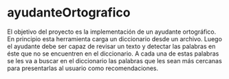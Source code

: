 # ayudanteOrtografico
El objetivo del proyecto es la implementación de un ayudante ortográfico. En principio esta herramienta carga un diccionario desde un archivo. Luego el ayudante debe ser capaz de revisar un texto y detectar las palabras en éste que no se encuentren en el diccionario. A cada una de estas palabras se les va a buscar en el diccionario las palabras que les sean más cercanas para presentarlas al usuario como recomendaciones.
